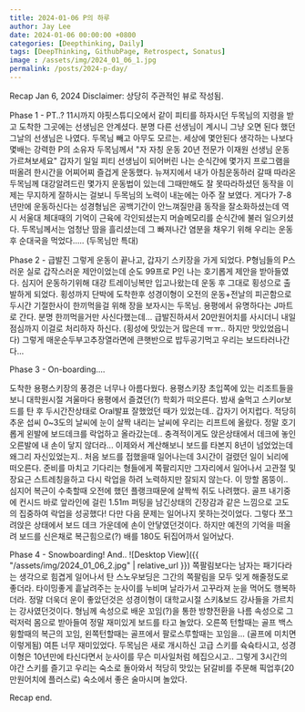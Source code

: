 ```yaml
---
title: 2024-01-06 P의 하루
author: Jay Lee
date: 2024-01-06 00:00:00 +0800
categories: [Deepthinking, Daily]
tags: [DeepThinking, GithubPage, Retrospect, Sonatus]
image : /assets/img/2024_01_06_1.jpg
permalink: /posts/2024-p-day/
---
```



Recap Jan 6, 2024
Disclaimer: 상당히 주관적인 뷰로 작성됨.

Phase 1 - PT..?
11시까지 야핏스튜디오에서 같이 피티를 하자시던 두목님의 지령을 받고 도착한 그곳에는 선생님은 안계셨다. 분명 다른 선생님이 계시니 그냥 오면 된다 했던 그날의 선생님은 나였다. 두목님 빼고 아무도 모르는. 세상에 몇안된다 생각하는 나보다 몇배는 강력한 P의 소유자 두목님께서 "자 자칭 운동 20년 전문가 이재원 선생님 운동가르쳐보세요" 
갑자기 일일 피티 선생님이 되어버린 나는 순식간에 몇가지 프로그램을 떠올려 한시간을 어찌어찌 즐겁게 운동했다. 뉴져지에서 내가 아침운동하러 갈때 따라온 두목님께 대강알려드린 몇가지 운동법이 있는데 그때만해도 잘 못따라하셨던 동작을 이제는 무지하게 잘하시는 걸보니 두목님의 노력이 내눈에는 아주 잘 보였다. 게다가 7-8년만에 운동하신다는 성경형님은 공백기간이 안느껴질만큼 동작을 잘소화하셨는데 역시 서울대 체대때의 기억이 근육에 각인되셨는지 머슬메모리를 순식간에 불러 일으키셨다.
두목님께서는 엄청난 땀을 흘리셨는데 그 빠져나간 염분을 채우기 위해 우리는 운동 후 순대국을 먹었다..... (두목님만 특대)

Phase 2 - 급발진
그렇게 운동이 끝나고, 갑자기 스키장을 가게 되었다. P형님들의 P스러운 실로 갑작스러운 제안이었는데 순도 99프로 P인 나는 호기롭게 제안을 받아들였다. 심지어 운동하기위해 대강 트레이닝복만 입고나왔는데 운동 후 그대로 횡성으로 출발하게 되었다.
횡성까지 단박에 도착한후 성경이형이 오전의 운동+전날의 피곤함으로 두시간 기절한사이 한끼먹을걸 위해 장을 보자시는 두목님. 용평에서 유명하다는 J마트로 간다. 분명 한끼먹을거만 사신다했는데... 급발진하셔서 20만원어치를 사시더니 내일 점심까지 이걸로 처리하자 하신다. (횡성에 맛있는거 많은데 ㅠㅠ.. 하지만 맛있었읍니다) 
그렇게 매운순두부고추장열라면에 큰햇반으로 밥두공기먹고 우리는 보드타러나간다...

Phase 3 - On-boarding....

도착한 용평스키장의 풍경은 너무나 아름다웠다. 용평스키장 초입쪽에 있는 리조트들을 보니 대학원시절 겨울마다 용평에서 즐겼던(?) 학회가 떠오른다.
밤새 술먹고 스키or보드를 탄 후 두시간잔상태로 Oral발표 잘했었던 때가 있었는데.. 갑자기 어지럽다.
적당히 추운 섭씨 0~3도의 날씨에 눈이 살짝 내리는 날씨에 우리는 리프트에 올랐다.
정말 호기롭게 왼발에 보드데크를 락업하고 올라갔는데.. 충격적이게도 앉은상태에서 데크에 놓인 오른발에 내 손이 닿지 않더라...
이제와서 계산해보니 보드를 타본지 8년이 넘었었는데 왜그리 자신있었는지.. 처음 보드를 접했을때 일어나는데 3시간이 걸렸던 일이 뇌리에 떠오른다.
준비를 마치고 기다리는 형들에게 쪽팔리지만 그자리에서 일어나서 고관절 및 장요근 스트레칭을하고 다시 락업을 하려 노력하지만 잘되지 않는다.
이 망할 몸뚱이.. 심지어 복근이 수축할때 오전에 했던 플랭크때문에 살짝씩 쥐도 나려했다. 
골프 내기중에 컨시드 바로 앞라인에 걸린 1.51m 퍼팅을 남긴상태의 긴장감과 같은 느낌으로 고도의 집중하여 락업을 성공했다!
다만 다음 문제는 일어나지 못하는것이었다. 그렇다 쪼그려앉은 상태에서 보드 데크 가운데에 손이 안닿였던것이다.
하지만 예전의 기억을 떠올려 보드를 신은채로 복근힘으로(?) 배를 180도 뒤집어까서 일어났다.

Phase 4 - Snowboarding! And..
![Desktop View]({{ "/assets/img/2024_01_06_2.jpg" | relative_url }})
쪽팔림보다는 남자는 패기다라는 생각으로 힘겹게 일어나서 탄 스노우보딩은 그간의 쪽팔림을 모두 잊게 해줄정도로 좋더라.
타이밍좋게 흩날려주는 눈사이를 누비며 날라가서 고꾸라져 눈을 먹어도 행복하더라.
정말 더욱더 운이 좋았던것은 성경이형이 대학교시절 스키&보드 강사들을 가르치는 강사였던것이다.
형님께 속성으로 배운 꼬임(?)을 통한 방향전환을 나름 속성으로 그럭저럭 몸으로 받아들여 정말 재미있게 보드를 타고 놀았다.
오른쪽 턴할때는 골프 백스윙할때의 복근의 꼬임, 왼쪽턴할때는 골프에서 팔로스루할때는 꼬임을... (골프에 미치면 이렇게됨)
여튼 너무 재미있었다. 
두목님은 새로 개시하신 고급 스키를 슉슉타시고, 성경이형은 10년만에 타신다면서 눈사이를 무슨 미사일처럼 헤집으시고..
그렇게 3시간의 야간 스키를 즐기고 우리는 숙소로 돌아와서 적당히 맛있는 닭갈비를 주문해 픽업후(20만원어치에 플러스로) 숙소에서 좋은 술마시며 놀았다.

Recap end.